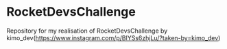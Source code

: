 # RocketDevsChallenge
Repository for my realisation of RocketDevsChallenge by kimo_dev(https://www.instagram.com/p/BlYSs6zhjLu/?taken-by=kimo_dev)
